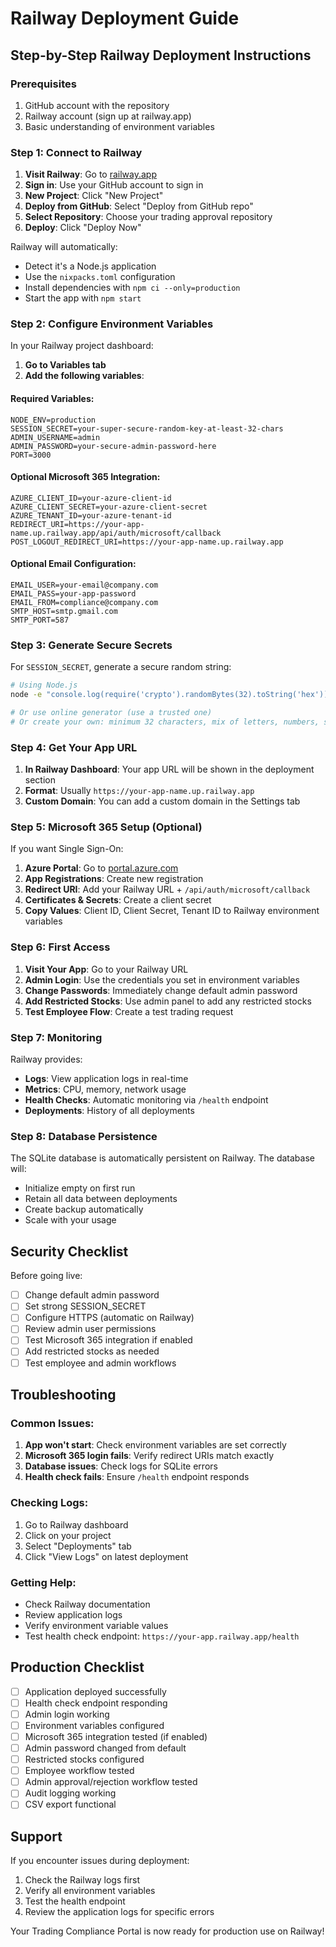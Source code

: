 # Railway Deployment Guide

## Step-by-Step Railway Deployment Instructions

### Prerequisites
1. GitHub account with the repository
2. Railway account (sign up at railway.app)
3. Basic understanding of environment variables

### Step 1: Connect to Railway

1. **Visit Railway**: Go to [railway.app](https://railway.app)
2. **Sign in**: Use your GitHub account to sign in
3. **New Project**: Click "New Project"
4. **Deploy from GitHub**: Select "Deploy from GitHub repo"
5. **Select Repository**: Choose your trading approval repository
6. **Deploy**: Click "Deploy Now"

Railway will automatically:
- Detect it's a Node.js application
- Use the `nixpacks.toml` configuration
- Install dependencies with `npm ci --only=production`
- Start the app with `npm start`

### Step 2: Configure Environment Variables

In your Railway project dashboard:

1. **Go to Variables tab**
2. **Add the following variables**:

#### Required Variables:
```
NODE_ENV=production
SESSION_SECRET=your-super-secure-random-key-at-least-32-chars
ADMIN_USERNAME=admin
ADMIN_PASSWORD=your-secure-admin-password-here
PORT=3000
```

#### Optional Microsoft 365 Integration:
```
AZURE_CLIENT_ID=your-azure-client-id
AZURE_CLIENT_SECRET=your-azure-client-secret
AZURE_TENANT_ID=your-azure-tenant-id
REDIRECT_URI=https://your-app-name.up.railway.app/api/auth/microsoft/callback
POST_LOGOUT_REDIRECT_URI=https://your-app-name.up.railway.app
```

#### Optional Email Configuration:
```
EMAIL_USER=your-email@company.com
EMAIL_PASS=your-app-password
EMAIL_FROM=compliance@company.com
SMTP_HOST=smtp.gmail.com
SMTP_PORT=587
```

### Step 3: Generate Secure Secrets

For `SESSION_SECRET`, generate a secure random string:
```bash
# Using Node.js
node -e "console.log(require('crypto').randomBytes(32).toString('hex'))"

# Or use online generator (use a trusted one)
# Or create your own: minimum 32 characters, mix of letters, numbers, symbols
```

### Step 4: Get Your App URL

1. **In Railway Dashboard**: Your app URL will be shown in the deployment section
2. **Format**: Usually `https://your-app-name.up.railway.app`
3. **Custom Domain**: You can add a custom domain in the Settings tab

### Step 5: Microsoft 365 Setup (Optional)

If you want Single Sign-On:

1. **Azure Portal**: Go to [portal.azure.com](https://portal.azure.com)
2. **App Registrations**: Create new registration
3. **Redirect URI**: Add your Railway URL + `/api/auth/microsoft/callback`
4. **Certificates & Secrets**: Create a client secret
5. **Copy Values**: Client ID, Client Secret, Tenant ID to Railway environment variables

### Step 6: First Access

1. **Visit Your App**: Go to your Railway URL
2. **Admin Login**: Use the credentials you set in environment variables
3. **Change Passwords**: Immediately change default admin password
4. **Add Restricted Stocks**: Use admin panel to add any restricted stocks
5. **Test Employee Flow**: Create a test trading request

### Step 7: Monitoring

Railway provides:
- **Logs**: View application logs in real-time
- **Metrics**: CPU, memory, network usage
- **Health Checks**: Automatic monitoring via `/health` endpoint
- **Deployments**: History of all deployments

### Step 8: Database Persistence

The SQLite database is automatically persistent on Railway. The database will:
- Initialize empty on first run
- Retain all data between deployments
- Create backup automatically
- Scale with your usage

## Security Checklist

Before going live:

- [ ] Change default admin password
- [ ] Set strong SESSION_SECRET
- [ ] Configure HTTPS (automatic on Railway)
- [ ] Review admin user permissions
- [ ] Test Microsoft 365 integration if enabled
- [ ] Add restricted stocks as needed
- [ ] Test employee and admin workflows

## Troubleshooting

### Common Issues:

1. **App won't start**: Check environment variables are set correctly
2. **Microsoft 365 login fails**: Verify redirect URIs match exactly
3. **Database issues**: Check logs for SQLite errors
4. **Health check fails**: Ensure `/health` endpoint responds

### Checking Logs:

1. Go to Railway dashboard
2. Click on your project
3. Select "Deployments" tab
4. Click "View Logs" on latest deployment

### Getting Help:

- Check Railway documentation
- Review application logs
- Verify environment variable values
- Test health check endpoint: `https://your-app.railway.app/health`

## Production Checklist

- [ ] Application deployed successfully
- [ ] Health check endpoint responding
- [ ] Admin login working
- [ ] Environment variables configured
- [ ] Microsoft 365 integration tested (if enabled)
- [ ] Admin password changed from default
- [ ] Restricted stocks configured
- [ ] Employee workflow tested
- [ ] Admin approval/rejection workflow tested
- [ ] Audit logging working
- [ ] CSV export functional

## Support

If you encounter issues during deployment:

1. Check the Railway logs first
2. Verify all environment variables
3. Test the health endpoint
4. Review the application logs for specific errors

Your Trading Compliance Portal is now ready for production use on Railway!